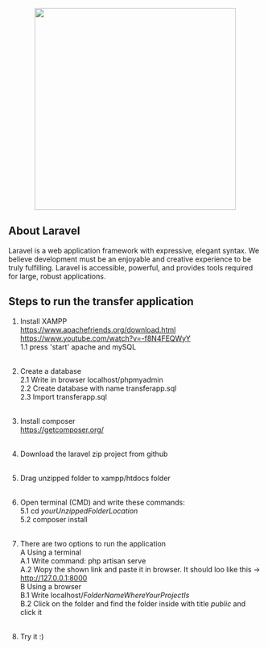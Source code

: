 <p align="center"><img src="https://res.cloudinary.com/dtfbvvkyp/image/upload/v1566331377/laravel-logolockup-cmyk-red.svg" width="400"></p>

## About Laravel

Laravel is a web application framework with expressive, elegant syntax. We believe development must be an enjoyable and creative experience to be truly fulfilling.
Laravel is accessible, powerful, and provides tools required for large, robust applications.

## Steps to run the transfer application

1. Install XAMPP<br>
    https://www.apachefriends.org/download.html<br>
    https://www.youtube.com/watch?v=-f8N4FEQWyY<br>
    1.1 press 'start' apache and mySQL <br><br>
    
2. Create a database<br>
    2.1 Write in browser localhost/phpmyadmin<br>
    2.2 Create database with name transferapp.sql<br>
    2.3 Import transferapp.sql<br><br>
    
3. Install composer <br>
    https://getcomposer.org/<br><br>
    
4. Download the laravel zip project from github<br><br>

5. Drag unzipped folder to xampp/htdocs folder<br><br>

6. Open terminal (CMD) and write these commands:<br>
    5.1 cd <i>yourUnzippedFolderLocation</i><br>
    5.2 composer install<br><br>
    
7. There are two options to run the application<br>
    A Using a terminal<br>
        A.1 Write command: php artisan serve<br>
        A.2 Wopy the shown link and paste it in browser. It should loo like this -> http://127.0.0.1:8000<br>
    B Using a browser<br>
        B.1 Write localhost/<i>FolderNameWhereYourProjectIs</i><br>
        B.2 Click on the folder and find the folder inside with title <i>public</i> and click it <br><br>
    
8. Try it :)<br><br>
